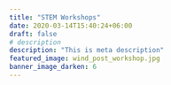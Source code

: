 ```yaml
---
title: "STEM Workshops"
date: 2020-03-14T15:40:24+06:00
draft: false
# description
description: "This is meta description"
featured_image: wind_post_workshop.jpg
banner_image_darken: 6
---
```


